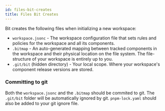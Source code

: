 ```yaml
---
id: files-bit-creates
title: Files Bit Creates
---
```


Bit creates the following files when initializing a new workspace:

- `workspace.jsonc` - The workspace configuration file that sets rules and policies for the workspace and all its components.
- `.bitmap` - An auto-generated mapping between tracked components in the workspace and their physical location on the file system. The file-structure of your workspace is entirely up to you.
- `.git/bit` (hidden directory) - Your local scope. Where your workspace's component release versions are stored.

### Committing to git

Both the `workspace.jsonc` and the `.bitmap` should be commited to git. The `.git/bit` folder will be automatically ignored by git. `pnpm-lock.yaml` should also be added to your git ignore file.
